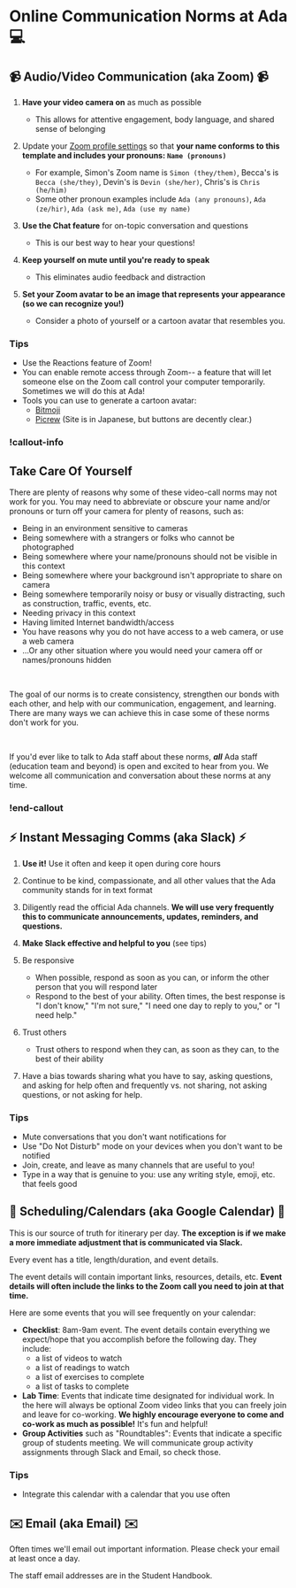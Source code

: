 # Online Communication Norms at Ada 💻

## 📹 Audio/Video Communication (aka Zoom) 📹

1. **Have your video camera on** as much as possible
    - This allows for attentive engagement, body language, and shared sense of belonging

1. Update your [Zoom profile settings](https://us02web.zoom.us/profile) so that **your name conforms to this template and includes your pronouns: `Name (pronouns)`**
    - For example, Simon's Zoom name is `Simon (they/them)`, Becca's is `Becca (she/they)`, Devin's is `Devin (she/her)`, Chris's is `Chris (he/him)`
    - Some other pronoun examples include `Ada (any pronouns)`, `Ada (ze/hir)`, `Ada (ask me)`, `Ada (use my name)`

1. **Use the Chat feature** for on-topic conversation and questions
    - This is our best way to hear your questions!

1. **Keep yourself on mute until you're ready to speak**
    - This eliminates audio feedback and distraction

1. **Set your Zoom avatar to be an image that represents your appearance (so we can recognize you!)**
    - Consider a photo of yourself or a cartoon avatar that resembles you.

### Tips

- Use the Reactions feature of Zoom!
- You can enable remote access through Zoom-- a feature that will let someone else on the Zoom call control your computer temporarily. Sometimes we will do this at Ada!
- Tools you can use to generate a cartoon avatar:
  - [Bitmoji](https://www.bitmoji.com/)
  - [Picrew](https://picrew.me/)  (Site is in Japanese, but buttons are decently clear.)

### !callout-info

## Take Care Of Yourself

There are plenty of reasons why some of these video-call norms may not work for you. You may need to abbreviate or obscure your name and/or pronouns or turn off your camera for plenty of reasons, such as:

- Being in an environment sensitive to cameras
- Being somewhere with a strangers or folks who cannot be photographed
- Being somewhere where your name/pronouns should not be visible in this context
- Being somewhere where your background isn't appropriate to share on camera
- Being somewhere temporarily noisy or busy or visually distracting, such as construction, traffic, events, etc.
- Needing privacy in this context
- Having limited Internet bandwidth/access
- You have reasons why you do not have access to a web camera, or use a web camera
- ...Or any other situation where you would need your camera off or names/pronouns hidden

<br>

The goal of our norms is to create consistency, strengthen our bonds with each other, and help with our communication, engagement, and learning. There are many ways we can achieve this in case some of these norms don't work for you.

<br>

If you'd ever like to talk to Ada staff about these norms, _**all**_ Ada staff (education team and beyond) is open and excited to hear from you. We welcome all communication and conversation about these norms at any time.

### !end-callout

## ⚡ Instant Messaging Comms (aka Slack) ⚡

1. **Use it!** Use it often and keep it open during core hours

1. Continue to be kind, compassionate, and all other values that the Ada community stands for in text format

1. Diligently read the official Ada channels. **We will use very frequently this to communicate announcements, updates, reminders, and questions.**

1. **Make Slack effective and helpful to you** (see tips)

1. Be responsive
    - When possible, respond as soon as you can, or inform the other person that you will respond later
    - Respond to the best of your ability. Often times, the best response is "I don't know," "I'm not sure," "I need one day to reply to you," or "I need help."

1. Trust others
    - Trust others to respond when they can, as soon as they can, to the best of their ability

1. Have a bias towards sharing what you have to say, asking questions, and asking for help often and frequently vs. not sharing, not asking questions, or not asking for help.

### Tips

- Mute conversations that you don't want notifications for
- Use "Do Not Disturb" mode on your devices when you don't want to be notified
- Join, create, and leave as many channels that are useful to you!
- Type in a way that is genuine to you: use any writing style, emoji, etc. that feels good

## 📅 Scheduling/Calendars (aka Google Calendar) 📅

This is our source of truth for itinerary per day. **The exception is if we make a more immediate adjustment that is communicated via Slack.**

Every event has a title, length/duration, and event details.

The event details will contain important links, resources, details, etc. **Event details will often include the links to the Zoom call you need to join at that time.**

Here are some events that you will see frequently on your calendar:

- **Checklist**: 8am-9am event. The event details contain everything we expect/hope that you accomplish before the following day. They include:
  - a list of videos to watch
  - a list of readings to watch
  - a list of exercises to complete
  - a list of tasks to complete
- **Lab Time**: Events that indicate time designated for individual work. In the here will always be optional Zoom video links that you can freely join and leave for co-working. **We highly encourage everyone to come and co-work as much as possible!** It's fun and helpful!
- **Group Activities** such as "Roundtables": Events that indicate a specific group of students meeting. We will communicate group activity assignments through Slack and Email, so check those.

### Tips

- Integrate this calendar with a calendar that you use often

## ✉️ Email (aka Email) ✉️

Often times we'll email out important information. Please check your email at least once a day.

The staff email addresses are in the Student Handbook.
